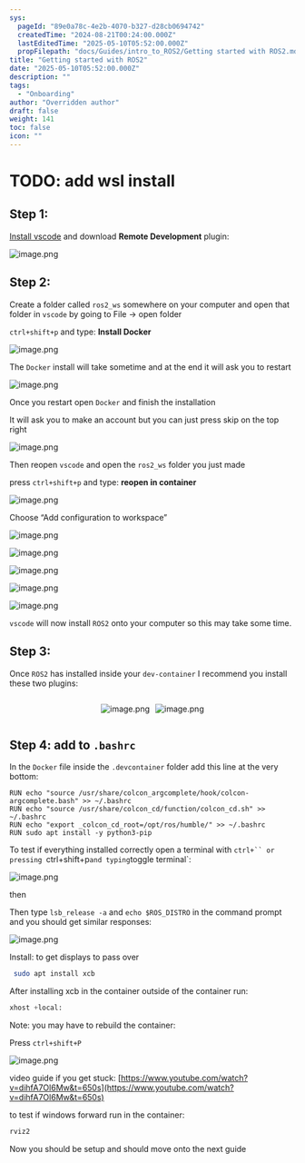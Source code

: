 ```yaml
---
sys:
  pageId: "89e0a78c-4e2b-4070-b327-d28cb0694742"
  createdTime: "2024-08-21T00:24:00.000Z"
  lastEditedTime: "2025-05-10T05:52:00.000Z"
  propFilepath: "docs/Guides/intro_to_ROS2/Getting started with ROS2.md"
title: "Getting started with ROS2"
date: "2025-05-10T05:52:00.000Z"
description: ""
tags:
  - "Onboarding"
author: "Overridden author"
draft: false
weight: 141
toc: false
icon: ""
---
```


# TODO: add wsl install

## Step 1:

[Install vscode](https://code.visualstudio.com/download) and download **Remote Development** plugin:

![image.png](https://prod-files-secure.s3.us-west-2.amazonaws.com/d518164a-d88e-44d1-a4ee-3adb3bd8bce0/efb52993-1881-4a40-b95e-6f020334f022/image.png?X-Amz-Algorithm=AWS4-HMAC-SHA256&X-Amz-Content-Sha256=UNSIGNED-PAYLOAD&X-Amz-Credential=ASIAZI2LB466SEIWSPZC%2F20250516%2Fus-west-2%2Fs3%2Faws4_request&X-Amz-Date=20250516T190131Z&X-Amz-Expires=3600&X-Amz-Security-Token=IQoJb3JpZ2luX2VjEJP%2F%2F%2F%2F%2F%2F%2F%2F%2F%2FwEaCXVzLXdlc3QtMiJIMEYCIQCBufzdmRrvv0Qr1EUJmxpgL%2F74OlOsLBCMyq5HI6UXlAIhAOuoYAE3fWoJfgOGwk1GCrnMshn3G8udXOC%2FJ5WyHEdZKv8DCEwQABoMNjM3NDIzMTgzODA1IgwtJNlIc4Rj6YbuiZ4q3AOYLK7Y0Ag5SKDonQtCMJ0dQCnmddpgC4ncOTCLRU6CbJULkguFh9XwnTF%2BRr%2Bf%2F47CUgoWZDpe8PwW9dk%2BRPP7BJQaxknGgVNgQY3ry7BFveAtebG7qHCAvD8ame5nvzH3P4fdMKvWHTi8C8EoU7Ed0DCs6sH0xfjPc0R%2FhQnt3gUcPS8SlTGxmO7QpsVK9qwHTqVZTwY1TGCsxdY8tD465v1XClL3tow89Q%2BvWjmPgVhVqS9k8rmEtmjw6DK98AL8NeXnC3ranJHL83reixTmIHJ5WDpc99M43Xnqz6OWbp1PGlqHkSxNq%2FjS3Q7seEk6cnB%2FMp2Qo9pgJfDEylfIyQ6Zk2g0l%2BOow%2BXo0Ln2HepaOBy0Pg9TBJZ2fXOKWulAiFjBBqpVDho5BZTjzlqDiqz6xN3LKucuM82q18gBdj7PmT%2BcGgRl4zqkF6ossY53KIo%2BGzf8PV0lnrfKGMmlEvEMOH%2BFJSui9PNzLVaGk0fZv75gYQbzQUJ3VivAovD4E7YsF5L99r1Dc2ADQqOBKtS9SPOV80m%2BoZqTwv3PCYl%2B5egm5xqrhPGZgjMFC%2BODWKG%2BCYa0mmnTpYXTMbcjVnxylc7Z7XI3qrnrS8om2snFxyOYmV4o7U1dFTD9j57BBjqkAfqaBp2gJqyFpaL9PKG1q03eBF%2Binj7hoaH1yy5CurudjDKftjECCTMO0jWLiLfjHPhQC5ydPbzNduFyBQ%2FfYfH7ulHo289kuWHNbgeHa2WE1odmj5eweK55YU6OdXeHmu89QBuo018buZKZ4gRRL14QFD8oDm445CiWfn4%2FJX%2FR%2BXv5c4YG7CUdzfaNR7xRX6CO3JXfPp8lz8ALGUh%2FTh6nTSjq&X-Amz-Signature=171091c0d5de98631deee28552f8873149c550508a70d4b9d8d06f430dd46e3b&X-Amz-SignedHeaders=host&x-id=GetObject)

## Step 2:

Create a folder called `ros2_ws` somewhere on your computer and open that folder in `vscode` by going to File → open folder 

`ctrl+shift+p` and type: **Install Docker**

![image.png](https://prod-files-secure.s3.us-west-2.amazonaws.com/d518164a-d88e-44d1-a4ee-3adb3bd8bce0/2269dc0e-1cd5-47ff-bceb-c04ad9b2eab0/image.png?X-Amz-Algorithm=AWS4-HMAC-SHA256&X-Amz-Content-Sha256=UNSIGNED-PAYLOAD&X-Amz-Credential=ASIAZI2LB466SEIWSPZC%2F20250516%2Fus-west-2%2Fs3%2Faws4_request&X-Amz-Date=20250516T190131Z&X-Amz-Expires=3600&X-Amz-Security-Token=IQoJb3JpZ2luX2VjEJP%2F%2F%2F%2F%2F%2F%2F%2F%2F%2FwEaCXVzLXdlc3QtMiJIMEYCIQCBufzdmRrvv0Qr1EUJmxpgL%2F74OlOsLBCMyq5HI6UXlAIhAOuoYAE3fWoJfgOGwk1GCrnMshn3G8udXOC%2FJ5WyHEdZKv8DCEwQABoMNjM3NDIzMTgzODA1IgwtJNlIc4Rj6YbuiZ4q3AOYLK7Y0Ag5SKDonQtCMJ0dQCnmddpgC4ncOTCLRU6CbJULkguFh9XwnTF%2BRr%2Bf%2F47CUgoWZDpe8PwW9dk%2BRPP7BJQaxknGgVNgQY3ry7BFveAtebG7qHCAvD8ame5nvzH3P4fdMKvWHTi8C8EoU7Ed0DCs6sH0xfjPc0R%2FhQnt3gUcPS8SlTGxmO7QpsVK9qwHTqVZTwY1TGCsxdY8tD465v1XClL3tow89Q%2BvWjmPgVhVqS9k8rmEtmjw6DK98AL8NeXnC3ranJHL83reixTmIHJ5WDpc99M43Xnqz6OWbp1PGlqHkSxNq%2FjS3Q7seEk6cnB%2FMp2Qo9pgJfDEylfIyQ6Zk2g0l%2BOow%2BXo0Ln2HepaOBy0Pg9TBJZ2fXOKWulAiFjBBqpVDho5BZTjzlqDiqz6xN3LKucuM82q18gBdj7PmT%2BcGgRl4zqkF6ossY53KIo%2BGzf8PV0lnrfKGMmlEvEMOH%2BFJSui9PNzLVaGk0fZv75gYQbzQUJ3VivAovD4E7YsF5L99r1Dc2ADQqOBKtS9SPOV80m%2BoZqTwv3PCYl%2B5egm5xqrhPGZgjMFC%2BODWKG%2BCYa0mmnTpYXTMbcjVnxylc7Z7XI3qrnrS8om2snFxyOYmV4o7U1dFTD9j57BBjqkAfqaBp2gJqyFpaL9PKG1q03eBF%2Binj7hoaH1yy5CurudjDKftjECCTMO0jWLiLfjHPhQC5ydPbzNduFyBQ%2FfYfH7ulHo289kuWHNbgeHa2WE1odmj5eweK55YU6OdXeHmu89QBuo018buZKZ4gRRL14QFD8oDm445CiWfn4%2FJX%2FR%2BXv5c4YG7CUdzfaNR7xRX6CO3JXfPp8lz8ALGUh%2FTh6nTSjq&X-Amz-Signature=8c7808002f0a376badce0ea6f14c08c2f784a4144cfcb6190cbd442ce2e23c7d&X-Amz-SignedHeaders=host&x-id=GetObject)

The `Docker` install will take sometime and at the end it will ask you to restart

![image.png](https://prod-files-secure.s3.us-west-2.amazonaws.com/d518164a-d88e-44d1-a4ee-3adb3bd8bce0/ed233f78-be33-4b1f-b89c-9c346c0e961e/image.png?X-Amz-Algorithm=AWS4-HMAC-SHA256&X-Amz-Content-Sha256=UNSIGNED-PAYLOAD&X-Amz-Credential=ASIAZI2LB466SEIWSPZC%2F20250516%2Fus-west-2%2Fs3%2Faws4_request&X-Amz-Date=20250516T190131Z&X-Amz-Expires=3600&X-Amz-Security-Token=IQoJb3JpZ2luX2VjEJP%2F%2F%2F%2F%2F%2F%2F%2F%2F%2FwEaCXVzLXdlc3QtMiJIMEYCIQCBufzdmRrvv0Qr1EUJmxpgL%2F74OlOsLBCMyq5HI6UXlAIhAOuoYAE3fWoJfgOGwk1GCrnMshn3G8udXOC%2FJ5WyHEdZKv8DCEwQABoMNjM3NDIzMTgzODA1IgwtJNlIc4Rj6YbuiZ4q3AOYLK7Y0Ag5SKDonQtCMJ0dQCnmddpgC4ncOTCLRU6CbJULkguFh9XwnTF%2BRr%2Bf%2F47CUgoWZDpe8PwW9dk%2BRPP7BJQaxknGgVNgQY3ry7BFveAtebG7qHCAvD8ame5nvzH3P4fdMKvWHTi8C8EoU7Ed0DCs6sH0xfjPc0R%2FhQnt3gUcPS8SlTGxmO7QpsVK9qwHTqVZTwY1TGCsxdY8tD465v1XClL3tow89Q%2BvWjmPgVhVqS9k8rmEtmjw6DK98AL8NeXnC3ranJHL83reixTmIHJ5WDpc99M43Xnqz6OWbp1PGlqHkSxNq%2FjS3Q7seEk6cnB%2FMp2Qo9pgJfDEylfIyQ6Zk2g0l%2BOow%2BXo0Ln2HepaOBy0Pg9TBJZ2fXOKWulAiFjBBqpVDho5BZTjzlqDiqz6xN3LKucuM82q18gBdj7PmT%2BcGgRl4zqkF6ossY53KIo%2BGzf8PV0lnrfKGMmlEvEMOH%2BFJSui9PNzLVaGk0fZv75gYQbzQUJ3VivAovD4E7YsF5L99r1Dc2ADQqOBKtS9SPOV80m%2BoZqTwv3PCYl%2B5egm5xqrhPGZgjMFC%2BODWKG%2BCYa0mmnTpYXTMbcjVnxylc7Z7XI3qrnrS8om2snFxyOYmV4o7U1dFTD9j57BBjqkAfqaBp2gJqyFpaL9PKG1q03eBF%2Binj7hoaH1yy5CurudjDKftjECCTMO0jWLiLfjHPhQC5ydPbzNduFyBQ%2FfYfH7ulHo289kuWHNbgeHa2WE1odmj5eweK55YU6OdXeHmu89QBuo018buZKZ4gRRL14QFD8oDm445CiWfn4%2FJX%2FR%2BXv5c4YG7CUdzfaNR7xRX6CO3JXfPp8lz8ALGUh%2FTh6nTSjq&X-Amz-Signature=0da6457882965fc632ae1efe931d2fe351147cf0a3eed505aacc40d514c365a5&X-Amz-SignedHeaders=host&x-id=GetObject)

Once you restart open `Docker` and finish the installation

It will ask you to make an account but you can just press skip on the top right

![image.png](https://prod-files-secure.s3.us-west-2.amazonaws.com/d518164a-d88e-44d1-a4ee-3adb3bd8bce0/21010ad9-1659-4fd9-9f59-9932a09b2a3d/image.png?X-Amz-Algorithm=AWS4-HMAC-SHA256&X-Amz-Content-Sha256=UNSIGNED-PAYLOAD&X-Amz-Credential=ASIAZI2LB466SEIWSPZC%2F20250516%2Fus-west-2%2Fs3%2Faws4_request&X-Amz-Date=20250516T190131Z&X-Amz-Expires=3600&X-Amz-Security-Token=IQoJb3JpZ2luX2VjEJP%2F%2F%2F%2F%2F%2F%2F%2F%2F%2FwEaCXVzLXdlc3QtMiJIMEYCIQCBufzdmRrvv0Qr1EUJmxpgL%2F74OlOsLBCMyq5HI6UXlAIhAOuoYAE3fWoJfgOGwk1GCrnMshn3G8udXOC%2FJ5WyHEdZKv8DCEwQABoMNjM3NDIzMTgzODA1IgwtJNlIc4Rj6YbuiZ4q3AOYLK7Y0Ag5SKDonQtCMJ0dQCnmddpgC4ncOTCLRU6CbJULkguFh9XwnTF%2BRr%2Bf%2F47CUgoWZDpe8PwW9dk%2BRPP7BJQaxknGgVNgQY3ry7BFveAtebG7qHCAvD8ame5nvzH3P4fdMKvWHTi8C8EoU7Ed0DCs6sH0xfjPc0R%2FhQnt3gUcPS8SlTGxmO7QpsVK9qwHTqVZTwY1TGCsxdY8tD465v1XClL3tow89Q%2BvWjmPgVhVqS9k8rmEtmjw6DK98AL8NeXnC3ranJHL83reixTmIHJ5WDpc99M43Xnqz6OWbp1PGlqHkSxNq%2FjS3Q7seEk6cnB%2FMp2Qo9pgJfDEylfIyQ6Zk2g0l%2BOow%2BXo0Ln2HepaOBy0Pg9TBJZ2fXOKWulAiFjBBqpVDho5BZTjzlqDiqz6xN3LKucuM82q18gBdj7PmT%2BcGgRl4zqkF6ossY53KIo%2BGzf8PV0lnrfKGMmlEvEMOH%2BFJSui9PNzLVaGk0fZv75gYQbzQUJ3VivAovD4E7YsF5L99r1Dc2ADQqOBKtS9SPOV80m%2BoZqTwv3PCYl%2B5egm5xqrhPGZgjMFC%2BODWKG%2BCYa0mmnTpYXTMbcjVnxylc7Z7XI3qrnrS8om2snFxyOYmV4o7U1dFTD9j57BBjqkAfqaBp2gJqyFpaL9PKG1q03eBF%2Binj7hoaH1yy5CurudjDKftjECCTMO0jWLiLfjHPhQC5ydPbzNduFyBQ%2FfYfH7ulHo289kuWHNbgeHa2WE1odmj5eweK55YU6OdXeHmu89QBuo018buZKZ4gRRL14QFD8oDm445CiWfn4%2FJX%2FR%2BXv5c4YG7CUdzfaNR7xRX6CO3JXfPp8lz8ALGUh%2FTh6nTSjq&X-Amz-Signature=e53bea00c0bc6ceecdde090537cc24325267a39bdde23255aca43d8b20ae33db&X-Amz-SignedHeaders=host&x-id=GetObject)

Then reopen `vscode` and open the `ros2_ws` folder you just made

press `ctrl+shift+p` and type: **reopen in container**

![image.png](https://prod-files-secure.s3.us-west-2.amazonaws.com/d518164a-d88e-44d1-a4ee-3adb3bd8bce0/4e93b8c2-41ad-488c-8095-c74205196118/image.png?X-Amz-Algorithm=AWS4-HMAC-SHA256&X-Amz-Content-Sha256=UNSIGNED-PAYLOAD&X-Amz-Credential=ASIAZI2LB466SEIWSPZC%2F20250516%2Fus-west-2%2Fs3%2Faws4_request&X-Amz-Date=20250516T190131Z&X-Amz-Expires=3600&X-Amz-Security-Token=IQoJb3JpZ2luX2VjEJP%2F%2F%2F%2F%2F%2F%2F%2F%2F%2FwEaCXVzLXdlc3QtMiJIMEYCIQCBufzdmRrvv0Qr1EUJmxpgL%2F74OlOsLBCMyq5HI6UXlAIhAOuoYAE3fWoJfgOGwk1GCrnMshn3G8udXOC%2FJ5WyHEdZKv8DCEwQABoMNjM3NDIzMTgzODA1IgwtJNlIc4Rj6YbuiZ4q3AOYLK7Y0Ag5SKDonQtCMJ0dQCnmddpgC4ncOTCLRU6CbJULkguFh9XwnTF%2BRr%2Bf%2F47CUgoWZDpe8PwW9dk%2BRPP7BJQaxknGgVNgQY3ry7BFveAtebG7qHCAvD8ame5nvzH3P4fdMKvWHTi8C8EoU7Ed0DCs6sH0xfjPc0R%2FhQnt3gUcPS8SlTGxmO7QpsVK9qwHTqVZTwY1TGCsxdY8tD465v1XClL3tow89Q%2BvWjmPgVhVqS9k8rmEtmjw6DK98AL8NeXnC3ranJHL83reixTmIHJ5WDpc99M43Xnqz6OWbp1PGlqHkSxNq%2FjS3Q7seEk6cnB%2FMp2Qo9pgJfDEylfIyQ6Zk2g0l%2BOow%2BXo0Ln2HepaOBy0Pg9TBJZ2fXOKWulAiFjBBqpVDho5BZTjzlqDiqz6xN3LKucuM82q18gBdj7PmT%2BcGgRl4zqkF6ossY53KIo%2BGzf8PV0lnrfKGMmlEvEMOH%2BFJSui9PNzLVaGk0fZv75gYQbzQUJ3VivAovD4E7YsF5L99r1Dc2ADQqOBKtS9SPOV80m%2BoZqTwv3PCYl%2B5egm5xqrhPGZgjMFC%2BODWKG%2BCYa0mmnTpYXTMbcjVnxylc7Z7XI3qrnrS8om2snFxyOYmV4o7U1dFTD9j57BBjqkAfqaBp2gJqyFpaL9PKG1q03eBF%2Binj7hoaH1yy5CurudjDKftjECCTMO0jWLiLfjHPhQC5ydPbzNduFyBQ%2FfYfH7ulHo289kuWHNbgeHa2WE1odmj5eweK55YU6OdXeHmu89QBuo018buZKZ4gRRL14QFD8oDm445CiWfn4%2FJX%2FR%2BXv5c4YG7CUdzfaNR7xRX6CO3JXfPp8lz8ALGUh%2FTh6nTSjq&X-Amz-Signature=482b3a6b520a96f8d3f37fbaea56af7ed81adcb8098543478182266474acbfd9&X-Amz-SignedHeaders=host&x-id=GetObject)

Choose “Add configuration to workspace”

![image.png](https://prod-files-secure.s3.us-west-2.amazonaws.com/d518164a-d88e-44d1-a4ee-3adb3bd8bce0/9560b282-5060-4989-ba37-97e7b2c22476/image.png?X-Amz-Algorithm=AWS4-HMAC-SHA256&X-Amz-Content-Sha256=UNSIGNED-PAYLOAD&X-Amz-Credential=ASIAZI2LB466SEIWSPZC%2F20250516%2Fus-west-2%2Fs3%2Faws4_request&X-Amz-Date=20250516T190131Z&X-Amz-Expires=3600&X-Amz-Security-Token=IQoJb3JpZ2luX2VjEJP%2F%2F%2F%2F%2F%2F%2F%2F%2F%2FwEaCXVzLXdlc3QtMiJIMEYCIQCBufzdmRrvv0Qr1EUJmxpgL%2F74OlOsLBCMyq5HI6UXlAIhAOuoYAE3fWoJfgOGwk1GCrnMshn3G8udXOC%2FJ5WyHEdZKv8DCEwQABoMNjM3NDIzMTgzODA1IgwtJNlIc4Rj6YbuiZ4q3AOYLK7Y0Ag5SKDonQtCMJ0dQCnmddpgC4ncOTCLRU6CbJULkguFh9XwnTF%2BRr%2Bf%2F47CUgoWZDpe8PwW9dk%2BRPP7BJQaxknGgVNgQY3ry7BFveAtebG7qHCAvD8ame5nvzH3P4fdMKvWHTi8C8EoU7Ed0DCs6sH0xfjPc0R%2FhQnt3gUcPS8SlTGxmO7QpsVK9qwHTqVZTwY1TGCsxdY8tD465v1XClL3tow89Q%2BvWjmPgVhVqS9k8rmEtmjw6DK98AL8NeXnC3ranJHL83reixTmIHJ5WDpc99M43Xnqz6OWbp1PGlqHkSxNq%2FjS3Q7seEk6cnB%2FMp2Qo9pgJfDEylfIyQ6Zk2g0l%2BOow%2BXo0Ln2HepaOBy0Pg9TBJZ2fXOKWulAiFjBBqpVDho5BZTjzlqDiqz6xN3LKucuM82q18gBdj7PmT%2BcGgRl4zqkF6ossY53KIo%2BGzf8PV0lnrfKGMmlEvEMOH%2BFJSui9PNzLVaGk0fZv75gYQbzQUJ3VivAovD4E7YsF5L99r1Dc2ADQqOBKtS9SPOV80m%2BoZqTwv3PCYl%2B5egm5xqrhPGZgjMFC%2BODWKG%2BCYa0mmnTpYXTMbcjVnxylc7Z7XI3qrnrS8om2snFxyOYmV4o7U1dFTD9j57BBjqkAfqaBp2gJqyFpaL9PKG1q03eBF%2Binj7hoaH1yy5CurudjDKftjECCTMO0jWLiLfjHPhQC5ydPbzNduFyBQ%2FfYfH7ulHo289kuWHNbgeHa2WE1odmj5eweK55YU6OdXeHmu89QBuo018buZKZ4gRRL14QFD8oDm445CiWfn4%2FJX%2FR%2BXv5c4YG7CUdzfaNR7xRX6CO3JXfPp8lz8ALGUh%2FTh6nTSjq&X-Amz-Signature=81e4e1fc4b3718a0885e7d0eea4cab2f3c5adf07b5ed407ad1dce68d9921098e&X-Amz-SignedHeaders=host&x-id=GetObject)

![image.png](https://prod-files-secure.s3.us-west-2.amazonaws.com/d518164a-d88e-44d1-a4ee-3adb3bd8bce0/2ee63f81-886b-48e8-a553-dc6e5eac99e4/image.png?X-Amz-Algorithm=AWS4-HMAC-SHA256&X-Amz-Content-Sha256=UNSIGNED-PAYLOAD&X-Amz-Credential=ASIAZI2LB466SEIWSPZC%2F20250516%2Fus-west-2%2Fs3%2Faws4_request&X-Amz-Date=20250516T190131Z&X-Amz-Expires=3600&X-Amz-Security-Token=IQoJb3JpZ2luX2VjEJP%2F%2F%2F%2F%2F%2F%2F%2F%2F%2FwEaCXVzLXdlc3QtMiJIMEYCIQCBufzdmRrvv0Qr1EUJmxpgL%2F74OlOsLBCMyq5HI6UXlAIhAOuoYAE3fWoJfgOGwk1GCrnMshn3G8udXOC%2FJ5WyHEdZKv8DCEwQABoMNjM3NDIzMTgzODA1IgwtJNlIc4Rj6YbuiZ4q3AOYLK7Y0Ag5SKDonQtCMJ0dQCnmddpgC4ncOTCLRU6CbJULkguFh9XwnTF%2BRr%2Bf%2F47CUgoWZDpe8PwW9dk%2BRPP7BJQaxknGgVNgQY3ry7BFveAtebG7qHCAvD8ame5nvzH3P4fdMKvWHTi8C8EoU7Ed0DCs6sH0xfjPc0R%2FhQnt3gUcPS8SlTGxmO7QpsVK9qwHTqVZTwY1TGCsxdY8tD465v1XClL3tow89Q%2BvWjmPgVhVqS9k8rmEtmjw6DK98AL8NeXnC3ranJHL83reixTmIHJ5WDpc99M43Xnqz6OWbp1PGlqHkSxNq%2FjS3Q7seEk6cnB%2FMp2Qo9pgJfDEylfIyQ6Zk2g0l%2BOow%2BXo0Ln2HepaOBy0Pg9TBJZ2fXOKWulAiFjBBqpVDho5BZTjzlqDiqz6xN3LKucuM82q18gBdj7PmT%2BcGgRl4zqkF6ossY53KIo%2BGzf8PV0lnrfKGMmlEvEMOH%2BFJSui9PNzLVaGk0fZv75gYQbzQUJ3VivAovD4E7YsF5L99r1Dc2ADQqOBKtS9SPOV80m%2BoZqTwv3PCYl%2B5egm5xqrhPGZgjMFC%2BODWKG%2BCYa0mmnTpYXTMbcjVnxylc7Z7XI3qrnrS8om2snFxyOYmV4o7U1dFTD9j57BBjqkAfqaBp2gJqyFpaL9PKG1q03eBF%2Binj7hoaH1yy5CurudjDKftjECCTMO0jWLiLfjHPhQC5ydPbzNduFyBQ%2FfYfH7ulHo289kuWHNbgeHa2WE1odmj5eweK55YU6OdXeHmu89QBuo018buZKZ4gRRL14QFD8oDm445CiWfn4%2FJX%2FR%2BXv5c4YG7CUdzfaNR7xRX6CO3JXfPp8lz8ALGUh%2FTh6nTSjq&X-Amz-Signature=47a0b0411691d3d5daa641a84e2900fc85d732a06d4babc7e82491e7bff2c7ac&X-Amz-SignedHeaders=host&x-id=GetObject)

![image.png](https://prod-files-secure.s3.us-west-2.amazonaws.com/d518164a-d88e-44d1-a4ee-3adb3bd8bce0/ae1580b2-b048-407e-aed9-b584224a7a04/image.png?X-Amz-Algorithm=AWS4-HMAC-SHA256&X-Amz-Content-Sha256=UNSIGNED-PAYLOAD&X-Amz-Credential=ASIAZI2LB466SEIWSPZC%2F20250516%2Fus-west-2%2Fs3%2Faws4_request&X-Amz-Date=20250516T190131Z&X-Amz-Expires=3600&X-Amz-Security-Token=IQoJb3JpZ2luX2VjEJP%2F%2F%2F%2F%2F%2F%2F%2F%2F%2FwEaCXVzLXdlc3QtMiJIMEYCIQCBufzdmRrvv0Qr1EUJmxpgL%2F74OlOsLBCMyq5HI6UXlAIhAOuoYAE3fWoJfgOGwk1GCrnMshn3G8udXOC%2FJ5WyHEdZKv8DCEwQABoMNjM3NDIzMTgzODA1IgwtJNlIc4Rj6YbuiZ4q3AOYLK7Y0Ag5SKDonQtCMJ0dQCnmddpgC4ncOTCLRU6CbJULkguFh9XwnTF%2BRr%2Bf%2F47CUgoWZDpe8PwW9dk%2BRPP7BJQaxknGgVNgQY3ry7BFveAtebG7qHCAvD8ame5nvzH3P4fdMKvWHTi8C8EoU7Ed0DCs6sH0xfjPc0R%2FhQnt3gUcPS8SlTGxmO7QpsVK9qwHTqVZTwY1TGCsxdY8tD465v1XClL3tow89Q%2BvWjmPgVhVqS9k8rmEtmjw6DK98AL8NeXnC3ranJHL83reixTmIHJ5WDpc99M43Xnqz6OWbp1PGlqHkSxNq%2FjS3Q7seEk6cnB%2FMp2Qo9pgJfDEylfIyQ6Zk2g0l%2BOow%2BXo0Ln2HepaOBy0Pg9TBJZ2fXOKWulAiFjBBqpVDho5BZTjzlqDiqz6xN3LKucuM82q18gBdj7PmT%2BcGgRl4zqkF6ossY53KIo%2BGzf8PV0lnrfKGMmlEvEMOH%2BFJSui9PNzLVaGk0fZv75gYQbzQUJ3VivAovD4E7YsF5L99r1Dc2ADQqOBKtS9SPOV80m%2BoZqTwv3PCYl%2B5egm5xqrhPGZgjMFC%2BODWKG%2BCYa0mmnTpYXTMbcjVnxylc7Z7XI3qrnrS8om2snFxyOYmV4o7U1dFTD9j57BBjqkAfqaBp2gJqyFpaL9PKG1q03eBF%2Binj7hoaH1yy5CurudjDKftjECCTMO0jWLiLfjHPhQC5ydPbzNduFyBQ%2FfYfH7ulHo289kuWHNbgeHa2WE1odmj5eweK55YU6OdXeHmu89QBuo018buZKZ4gRRL14QFD8oDm445CiWfn4%2FJX%2FR%2BXv5c4YG7CUdzfaNR7xRX6CO3JXfPp8lz8ALGUh%2FTh6nTSjq&X-Amz-Signature=dc64239dc2a29d3cbdf8105bf72dc58715091e5c04da5028c0966afec596d9cb&X-Amz-SignedHeaders=host&x-id=GetObject)

![image.png](https://prod-files-secure.s3.us-west-2.amazonaws.com/d518164a-d88e-44d1-a4ee-3adb3bd8bce0/53255b28-f75e-430f-b9e3-c0ac8577e42b/image.png?X-Amz-Algorithm=AWS4-HMAC-SHA256&X-Amz-Content-Sha256=UNSIGNED-PAYLOAD&X-Amz-Credential=ASIAZI2LB466SEIWSPZC%2F20250516%2Fus-west-2%2Fs3%2Faws4_request&X-Amz-Date=20250516T190131Z&X-Amz-Expires=3600&X-Amz-Security-Token=IQoJb3JpZ2luX2VjEJP%2F%2F%2F%2F%2F%2F%2F%2F%2F%2FwEaCXVzLXdlc3QtMiJIMEYCIQCBufzdmRrvv0Qr1EUJmxpgL%2F74OlOsLBCMyq5HI6UXlAIhAOuoYAE3fWoJfgOGwk1GCrnMshn3G8udXOC%2FJ5WyHEdZKv8DCEwQABoMNjM3NDIzMTgzODA1IgwtJNlIc4Rj6YbuiZ4q3AOYLK7Y0Ag5SKDonQtCMJ0dQCnmddpgC4ncOTCLRU6CbJULkguFh9XwnTF%2BRr%2Bf%2F47CUgoWZDpe8PwW9dk%2BRPP7BJQaxknGgVNgQY3ry7BFveAtebG7qHCAvD8ame5nvzH3P4fdMKvWHTi8C8EoU7Ed0DCs6sH0xfjPc0R%2FhQnt3gUcPS8SlTGxmO7QpsVK9qwHTqVZTwY1TGCsxdY8tD465v1XClL3tow89Q%2BvWjmPgVhVqS9k8rmEtmjw6DK98AL8NeXnC3ranJHL83reixTmIHJ5WDpc99M43Xnqz6OWbp1PGlqHkSxNq%2FjS3Q7seEk6cnB%2FMp2Qo9pgJfDEylfIyQ6Zk2g0l%2BOow%2BXo0Ln2HepaOBy0Pg9TBJZ2fXOKWulAiFjBBqpVDho5BZTjzlqDiqz6xN3LKucuM82q18gBdj7PmT%2BcGgRl4zqkF6ossY53KIo%2BGzf8PV0lnrfKGMmlEvEMOH%2BFJSui9PNzLVaGk0fZv75gYQbzQUJ3VivAovD4E7YsF5L99r1Dc2ADQqOBKtS9SPOV80m%2BoZqTwv3PCYl%2B5egm5xqrhPGZgjMFC%2BODWKG%2BCYa0mmnTpYXTMbcjVnxylc7Z7XI3qrnrS8om2snFxyOYmV4o7U1dFTD9j57BBjqkAfqaBp2gJqyFpaL9PKG1q03eBF%2Binj7hoaH1yy5CurudjDKftjECCTMO0jWLiLfjHPhQC5ydPbzNduFyBQ%2FfYfH7ulHo289kuWHNbgeHa2WE1odmj5eweK55YU6OdXeHmu89QBuo018buZKZ4gRRL14QFD8oDm445CiWfn4%2FJX%2FR%2BXv5c4YG7CUdzfaNR7xRX6CO3JXfPp8lz8ALGUh%2FTh6nTSjq&X-Amz-Signature=84c834e319b7b72cd1f4e0de6179ea7b8bcc8e1db0d172d4d0f25bd8e2cee23f&X-Amz-SignedHeaders=host&x-id=GetObject)

![image.png](https://prod-files-secure.s3.us-west-2.amazonaws.com/d518164a-d88e-44d1-a4ee-3adb3bd8bce0/7c562767-5af9-4ffb-97d1-327bcdf4ee00/image.png?X-Amz-Algorithm=AWS4-HMAC-SHA256&X-Amz-Content-Sha256=UNSIGNED-PAYLOAD&X-Amz-Credential=ASIAZI2LB466SEIWSPZC%2F20250516%2Fus-west-2%2Fs3%2Faws4_request&X-Amz-Date=20250516T190131Z&X-Amz-Expires=3600&X-Amz-Security-Token=IQoJb3JpZ2luX2VjEJP%2F%2F%2F%2F%2F%2F%2F%2F%2F%2FwEaCXVzLXdlc3QtMiJIMEYCIQCBufzdmRrvv0Qr1EUJmxpgL%2F74OlOsLBCMyq5HI6UXlAIhAOuoYAE3fWoJfgOGwk1GCrnMshn3G8udXOC%2FJ5WyHEdZKv8DCEwQABoMNjM3NDIzMTgzODA1IgwtJNlIc4Rj6YbuiZ4q3AOYLK7Y0Ag5SKDonQtCMJ0dQCnmddpgC4ncOTCLRU6CbJULkguFh9XwnTF%2BRr%2Bf%2F47CUgoWZDpe8PwW9dk%2BRPP7BJQaxknGgVNgQY3ry7BFveAtebG7qHCAvD8ame5nvzH3P4fdMKvWHTi8C8EoU7Ed0DCs6sH0xfjPc0R%2FhQnt3gUcPS8SlTGxmO7QpsVK9qwHTqVZTwY1TGCsxdY8tD465v1XClL3tow89Q%2BvWjmPgVhVqS9k8rmEtmjw6DK98AL8NeXnC3ranJHL83reixTmIHJ5WDpc99M43Xnqz6OWbp1PGlqHkSxNq%2FjS3Q7seEk6cnB%2FMp2Qo9pgJfDEylfIyQ6Zk2g0l%2BOow%2BXo0Ln2HepaOBy0Pg9TBJZ2fXOKWulAiFjBBqpVDho5BZTjzlqDiqz6xN3LKucuM82q18gBdj7PmT%2BcGgRl4zqkF6ossY53KIo%2BGzf8PV0lnrfKGMmlEvEMOH%2BFJSui9PNzLVaGk0fZv75gYQbzQUJ3VivAovD4E7YsF5L99r1Dc2ADQqOBKtS9SPOV80m%2BoZqTwv3PCYl%2B5egm5xqrhPGZgjMFC%2BODWKG%2BCYa0mmnTpYXTMbcjVnxylc7Z7XI3qrnrS8om2snFxyOYmV4o7U1dFTD9j57BBjqkAfqaBp2gJqyFpaL9PKG1q03eBF%2Binj7hoaH1yy5CurudjDKftjECCTMO0jWLiLfjHPhQC5ydPbzNduFyBQ%2FfYfH7ulHo289kuWHNbgeHa2WE1odmj5eweK55YU6OdXeHmu89QBuo018buZKZ4gRRL14QFD8oDm445CiWfn4%2FJX%2FR%2BXv5c4YG7CUdzfaNR7xRX6CO3JXfPp8lz8ALGUh%2FTh6nTSjq&X-Amz-Signature=7b339403e9659f93c44fdaa5ebb9f76bc280c4accdc260d48453fdf8c5952cb0&X-Amz-SignedHeaders=host&x-id=GetObject)

`vscode` will now install `ROS2` onto your computer so this may take some time.

## Step 3:

Once `ROS2` has installed inside your `dev-container` I recommend you install these two plugins:

<div style="display: flex;flex-direction: row; column-gap:10px; max-width: 630px;justify-content: center;">
<div>

![image.png](https://prod-files-secure.s3.us-west-2.amazonaws.com/d518164a-d88e-44d1-a4ee-3adb3bd8bce0/3fc3d550-5a54-4ba1-ba6b-faa01cdb7369/image.png?X-Amz-Algorithm=AWS4-HMAC-SHA256&X-Amz-Content-Sha256=UNSIGNED-PAYLOAD&X-Amz-Credential=ASIAZI2LB466T6XW7WFA%2F20250516%2Fus-west-2%2Fs3%2Faws4_request&X-Amz-Date=20250516T190135Z&X-Amz-Expires=3600&X-Amz-Security-Token=IQoJb3JpZ2luX2VjEJP%2F%2F%2F%2F%2F%2F%2F%2F%2F%2FwEaCXVzLXdlc3QtMiJIMEYCIQCPZ2PCpqyNLzHlDDZIu3qEWEO82kgMEMI%2F4Y47ZTLOAQIhALTcvFLd4oDAXRpz7i7kWQRcYTnbEZqj8XdMye7QGlIiKv8DCEwQABoMNjM3NDIzMTgzODA1IgwBTQ6EuqTEeo8mHPQq3APy0M4u%2BAogunY1Z76f1IrWwRRXLrCBVVmpXoa3fU5PWXmvEcDLJXNPRH2aL%2F8n9LBp6j9V2jNjp4xDEwRasvSiNHHOy%2BDPRqntKSOvycBdUZbY9ghXn%2BzDIJi1KoCthAl%2BqwBBfp1jIjzggy5%2FQPhXtvJEhbcCFDxMZXPaGzksnN3aVic8J7YmAdUXODp9NoD7cumDw3EU5Leof1dagVuDhSUjuTbLGNQ7CU9EFkYOHnt3RYDucZcguid%2FlbtYuYoTyqWLY0M2qxir%2FZffGrZpwIyXPdZ9u%2BEAuPs7jhih%2FUc1%2Fil%2BblkCxEroOdgl6Ioo%2B8uymipd3hYhB7hMLvVCSZOMTO3K9f5Qh7AZzRlmAWwvnfHn6LRp0cC43X8GUd6uh%2FCPxe2sNGLip%2BLCyI0oZmv5zpdoViCwrQnaU5EYqfECu2XB21QP8DGlICzt7Kv2kjJEc1qB10FvUZG8WNexRT9pPxVgY1thEdghdeXmk3zWq3kGdcuMHiNy9AL6GjTKXwBJrTLUkDNiOuiEmfwHDpGUkGEaV%2Bw1nSHUt042gvvx1vPPelY4IfNM5ihWY8BI%2BqhfMJQqn3TFJYhTLGe8fgW3ipkGQuAE5Bz0oyJj4VOeZxXo6X5EpWimQzDTkJ7BBjqkAZzGNPANVKVyUmKXjpAk4eW%2FJvAqAE8C41arsLAT8AcZvOv7TJbU%2BhO6JJNlfRysOO64gfUx5UTLhnbAJcgVI0ijLWDFm3g9xg0eU8uECioKguZ%2FAlHSKFHMT%2Fikrr8bmFYvOQgT8%2F5sSYFybNKhYBp5xtVJfUAnATqToFTveubQE1JyLe%2FL%2FGwO8P6Uz3cAUmfff7lA6O98GWS%2Fs2RIRLp8kpqs&X-Amz-Signature=a5de0b70226e31bc5a988e8a4f6b32f4182695d173267b3952275ee1de0f55aa&X-Amz-SignedHeaders=host&x-id=GetObject)

</div>
<div>

![image.png](https://prod-files-secure.s3.us-west-2.amazonaws.com/d518164a-d88e-44d1-a4ee-3adb3bd8bce0/d994cc66-13c2-4093-a5a3-f84cf4601a82/image.png?X-Amz-Algorithm=AWS4-HMAC-SHA256&X-Amz-Content-Sha256=UNSIGNED-PAYLOAD&X-Amz-Credential=ASIAZI2LB466X7RXPQCR%2F20250516%2Fus-west-2%2Fs3%2Faws4_request&X-Amz-Date=20250516T190135Z&X-Amz-Expires=3600&X-Amz-Security-Token=IQoJb3JpZ2luX2VjEJP%2F%2F%2F%2F%2F%2F%2F%2F%2F%2FwEaCXVzLXdlc3QtMiJIMEYCIQCC0BnBVkerYSC1N2ySusfUonD4eNdTN4bF2nDizk6HWQIhAMlvGBpT5o9gDipbYMpz4429JQvRNJMcQbQ4BCY9WzkEKv8DCEwQABoMNjM3NDIzMTgzODA1IgySwv4tJHnZTDKsfmUq3AP%2FbHzkGyV5HDWAR8D7xR%2FeajEwVqGys64KmRQBsd9ICiRdLItCgYk1hSYbaQADfyK%2FQRbhcCT1xrIVHLJyVcn6rEVfSCprY2c14D0oAQTXveuyI764vLqYcq45dprDLnWrTNM44zL2cXIOSrKo%2BQ%2Fm4Ni5dQkULStFxyebmazs22eFBhWbLXRe%2FR%2BaWukDYf4Y9p5HPVxhck5aCBTFz%2FKAMOgQs33nkKTx1R99JMDrzUjWj4lPfmzWoA2cC6Q7wH7Ie16X%2BC4BTxAsH4qHLfUm17TReuIRwkaGhhuh42xnW2UQS3%2FKxeoYgI2uqOT5VK2RBzCgLagQQiJsehWCAqTcvQ3eJ8MsDvuff3%2BnX8UlYKaPhFhZ5gHe0o7oQ1cDP8OX2uDeWWgzJs%2F84OGWIyZ72GmP8GL8LmK2z0LHnO94NvFRC5iQNsX3xdWQFep3Iz%2FxU27Jh8%2Bo7kzVx8pICCeiAnwljP2Rcp1ZqZFHnRkwR4jlYMgm1OWqA6BALUKOS847CeMaoFZSse%2B5MZjrCxd19PjImO%2FHWw2B3Ax2bj5LIzo2tTUqPjk9SkfkpChdaCG3a1ZA7Fr3h3vu3sqP4pmmL7cKY0bzbqS8dES7lvfZYT7c0vaeuQy0EBaS8jCBkJ7BBjqkARgebLCOnCo%2BAUmDcJH2GFfAbgKtvNUwFQD%2FES3kAHMFpJBqADqKteZwYFWWzeR2hs2MP2PS9UxIuFBDK12uVuW%2FbTh8vk7cIuO3UKjUchZtUH93niaDXr4FY7MAGw3H4SXrCiXT4QY0lv5tAZl638rNyCuXJB69iVgOW749zQ07fmxwBssRQHnpVKCyXtMypZanTn3KepJXa30PYBZTAOrCTW52&X-Amz-Signature=1c6e059ad114617c228da2e551946d910293c4c748167c584d785b9fc5a34fc4&X-Amz-SignedHeaders=host&x-id=GetObject)

</div>
</div>

## Step 4: add to `.bashrc`

In the `Docker` file inside the `.devcontainer` folder add this line at the very bottom: 

```docker
RUN echo "source /usr/share/colcon_argcomplete/hook/colcon-argcomplete.bash" >> ~/.bashrc
RUN echo "source /usr/share/colcon_cd/function/colcon_cd.sh" >> ~/.bashrc
RUN echo "export _colcon_cd_root=/opt/ros/humble/" >> ~/.bashrc
RUN sudo apt install -y python3-pip 
```

To test if everything installed correctly open a terminal with `ctrl+`` or pressing `ctrl+shift+p` and typing `toggle terminal`:

![image.png](https://prod-files-secure.s3.us-west-2.amazonaws.com/d518164a-d88e-44d1-a4ee-3adb3bd8bce0/6a4943d8-b04e-4c02-9a58-775f3384d1a5/image.png?X-Amz-Algorithm=AWS4-HMAC-SHA256&X-Amz-Content-Sha256=UNSIGNED-PAYLOAD&X-Amz-Credential=ASIAZI2LB466SEIWSPZC%2F20250516%2Fus-west-2%2Fs3%2Faws4_request&X-Amz-Date=20250516T190131Z&X-Amz-Expires=3600&X-Amz-Security-Token=IQoJb3JpZ2luX2VjEJP%2F%2F%2F%2F%2F%2F%2F%2F%2F%2FwEaCXVzLXdlc3QtMiJIMEYCIQCBufzdmRrvv0Qr1EUJmxpgL%2F74OlOsLBCMyq5HI6UXlAIhAOuoYAE3fWoJfgOGwk1GCrnMshn3G8udXOC%2FJ5WyHEdZKv8DCEwQABoMNjM3NDIzMTgzODA1IgwtJNlIc4Rj6YbuiZ4q3AOYLK7Y0Ag5SKDonQtCMJ0dQCnmddpgC4ncOTCLRU6CbJULkguFh9XwnTF%2BRr%2Bf%2F47CUgoWZDpe8PwW9dk%2BRPP7BJQaxknGgVNgQY3ry7BFveAtebG7qHCAvD8ame5nvzH3P4fdMKvWHTi8C8EoU7Ed0DCs6sH0xfjPc0R%2FhQnt3gUcPS8SlTGxmO7QpsVK9qwHTqVZTwY1TGCsxdY8tD465v1XClL3tow89Q%2BvWjmPgVhVqS9k8rmEtmjw6DK98AL8NeXnC3ranJHL83reixTmIHJ5WDpc99M43Xnqz6OWbp1PGlqHkSxNq%2FjS3Q7seEk6cnB%2FMp2Qo9pgJfDEylfIyQ6Zk2g0l%2BOow%2BXo0Ln2HepaOBy0Pg9TBJZ2fXOKWulAiFjBBqpVDho5BZTjzlqDiqz6xN3LKucuM82q18gBdj7PmT%2BcGgRl4zqkF6ossY53KIo%2BGzf8PV0lnrfKGMmlEvEMOH%2BFJSui9PNzLVaGk0fZv75gYQbzQUJ3VivAovD4E7YsF5L99r1Dc2ADQqOBKtS9SPOV80m%2BoZqTwv3PCYl%2B5egm5xqrhPGZgjMFC%2BODWKG%2BCYa0mmnTpYXTMbcjVnxylc7Z7XI3qrnrS8om2snFxyOYmV4o7U1dFTD9j57BBjqkAfqaBp2gJqyFpaL9PKG1q03eBF%2Binj7hoaH1yy5CurudjDKftjECCTMO0jWLiLfjHPhQC5ydPbzNduFyBQ%2FfYfH7ulHo289kuWHNbgeHa2WE1odmj5eweK55YU6OdXeHmu89QBuo018buZKZ4gRRL14QFD8oDm445CiWfn4%2FJX%2FR%2BXv5c4YG7CUdzfaNR7xRX6CO3JXfPp8lz8ALGUh%2FTh6nTSjq&X-Amz-Signature=e3f869e2ce8ced4fcdbeea014a43153c09ffdee9c1ceb39d32c827d8bbe35332&X-Amz-SignedHeaders=host&x-id=GetObject)

then 

Then type `lsb_release -a` and `echo $ROS_DISTRO` in the command prompt and you should get similar responses:

![image.png](https://prod-files-secure.s3.us-west-2.amazonaws.com/d518164a-d88e-44d1-a4ee-3adb3bd8bce0/3e635dec-a805-4e85-8b9e-d000e5b71a4e/image.png?X-Amz-Algorithm=AWS4-HMAC-SHA256&X-Amz-Content-Sha256=UNSIGNED-PAYLOAD&X-Amz-Credential=ASIAZI2LB466SEIWSPZC%2F20250516%2Fus-west-2%2Fs3%2Faws4_request&X-Amz-Date=20250516T190131Z&X-Amz-Expires=3600&X-Amz-Security-Token=IQoJb3JpZ2luX2VjEJP%2F%2F%2F%2F%2F%2F%2F%2F%2F%2FwEaCXVzLXdlc3QtMiJIMEYCIQCBufzdmRrvv0Qr1EUJmxpgL%2F74OlOsLBCMyq5HI6UXlAIhAOuoYAE3fWoJfgOGwk1GCrnMshn3G8udXOC%2FJ5WyHEdZKv8DCEwQABoMNjM3NDIzMTgzODA1IgwtJNlIc4Rj6YbuiZ4q3AOYLK7Y0Ag5SKDonQtCMJ0dQCnmddpgC4ncOTCLRU6CbJULkguFh9XwnTF%2BRr%2Bf%2F47CUgoWZDpe8PwW9dk%2BRPP7BJQaxknGgVNgQY3ry7BFveAtebG7qHCAvD8ame5nvzH3P4fdMKvWHTi8C8EoU7Ed0DCs6sH0xfjPc0R%2FhQnt3gUcPS8SlTGxmO7QpsVK9qwHTqVZTwY1TGCsxdY8tD465v1XClL3tow89Q%2BvWjmPgVhVqS9k8rmEtmjw6DK98AL8NeXnC3ranJHL83reixTmIHJ5WDpc99M43Xnqz6OWbp1PGlqHkSxNq%2FjS3Q7seEk6cnB%2FMp2Qo9pgJfDEylfIyQ6Zk2g0l%2BOow%2BXo0Ln2HepaOBy0Pg9TBJZ2fXOKWulAiFjBBqpVDho5BZTjzlqDiqz6xN3LKucuM82q18gBdj7PmT%2BcGgRl4zqkF6ossY53KIo%2BGzf8PV0lnrfKGMmlEvEMOH%2BFJSui9PNzLVaGk0fZv75gYQbzQUJ3VivAovD4E7YsF5L99r1Dc2ADQqOBKtS9SPOV80m%2BoZqTwv3PCYl%2B5egm5xqrhPGZgjMFC%2BODWKG%2BCYa0mmnTpYXTMbcjVnxylc7Z7XI3qrnrS8om2snFxyOYmV4o7U1dFTD9j57BBjqkAfqaBp2gJqyFpaL9PKG1q03eBF%2Binj7hoaH1yy5CurudjDKftjECCTMO0jWLiLfjHPhQC5ydPbzNduFyBQ%2FfYfH7ulHo289kuWHNbgeHa2WE1odmj5eweK55YU6OdXeHmu89QBuo018buZKZ4gRRL14QFD8oDm445CiWfn4%2FJX%2FR%2BXv5c4YG7CUdzfaNR7xRX6CO3JXfPp8lz8ALGUh%2FTh6nTSjq&X-Amz-Signature=aea90683180cec8832d949d1145ee2bd4edecbcb8258d2fb4e996f1a35c6266a&X-Amz-SignedHeaders=host&x-id=GetObject)

Install:  to get displays to pass over

```bash
 sudo apt install xcb
```

After installing xcb in the container outside of the container run:

```python
xhost +local:
```

Note: you may have to rebuild the container:

Press `ctrl+shift+P`

![image.png](https://prod-files-secure.s3.us-west-2.amazonaws.com/d518164a-d88e-44d1-a4ee-3adb3bd8bce0/6c2be660-2618-4c38-9c26-53554f7a0b7b/image.png?X-Amz-Algorithm=AWS4-HMAC-SHA256&X-Amz-Content-Sha256=UNSIGNED-PAYLOAD&X-Amz-Credential=ASIAZI2LB466SEIWSPZC%2F20250516%2Fus-west-2%2Fs3%2Faws4_request&X-Amz-Date=20250516T190131Z&X-Amz-Expires=3600&X-Amz-Security-Token=IQoJb3JpZ2luX2VjEJP%2F%2F%2F%2F%2F%2F%2F%2F%2F%2FwEaCXVzLXdlc3QtMiJIMEYCIQCBufzdmRrvv0Qr1EUJmxpgL%2F74OlOsLBCMyq5HI6UXlAIhAOuoYAE3fWoJfgOGwk1GCrnMshn3G8udXOC%2FJ5WyHEdZKv8DCEwQABoMNjM3NDIzMTgzODA1IgwtJNlIc4Rj6YbuiZ4q3AOYLK7Y0Ag5SKDonQtCMJ0dQCnmddpgC4ncOTCLRU6CbJULkguFh9XwnTF%2BRr%2Bf%2F47CUgoWZDpe8PwW9dk%2BRPP7BJQaxknGgVNgQY3ry7BFveAtebG7qHCAvD8ame5nvzH3P4fdMKvWHTi8C8EoU7Ed0DCs6sH0xfjPc0R%2FhQnt3gUcPS8SlTGxmO7QpsVK9qwHTqVZTwY1TGCsxdY8tD465v1XClL3tow89Q%2BvWjmPgVhVqS9k8rmEtmjw6DK98AL8NeXnC3ranJHL83reixTmIHJ5WDpc99M43Xnqz6OWbp1PGlqHkSxNq%2FjS3Q7seEk6cnB%2FMp2Qo9pgJfDEylfIyQ6Zk2g0l%2BOow%2BXo0Ln2HepaOBy0Pg9TBJZ2fXOKWulAiFjBBqpVDho5BZTjzlqDiqz6xN3LKucuM82q18gBdj7PmT%2BcGgRl4zqkF6ossY53KIo%2BGzf8PV0lnrfKGMmlEvEMOH%2BFJSui9PNzLVaGk0fZv75gYQbzQUJ3VivAovD4E7YsF5L99r1Dc2ADQqOBKtS9SPOV80m%2BoZqTwv3PCYl%2B5egm5xqrhPGZgjMFC%2BODWKG%2BCYa0mmnTpYXTMbcjVnxylc7Z7XI3qrnrS8om2snFxyOYmV4o7U1dFTD9j57BBjqkAfqaBp2gJqyFpaL9PKG1q03eBF%2Binj7hoaH1yy5CurudjDKftjECCTMO0jWLiLfjHPhQC5ydPbzNduFyBQ%2FfYfH7ulHo289kuWHNbgeHa2WE1odmj5eweK55YU6OdXeHmu89QBuo018buZKZ4gRRL14QFD8oDm445CiWfn4%2FJX%2FR%2BXv5c4YG7CUdzfaNR7xRX6CO3JXfPp8lz8ALGUh%2FTh6nTSjq&X-Amz-Signature=e6a61147009d1b6f4f06573111f14eb0f77bf53256fc3e5dd510e33dbb872b7b&X-Amz-SignedHeaders=host&x-id=GetObject)

video guide if you get stuck: [https://www.youtube.com/watch?v=dihfA7Ol6Mw&t=650s](https://www.youtube.com/watch?v=dihfA7Ol6Mw&t=650s)

to test if windows forward run in the container:

```bash
rviz2
```

Now you should be setup and should move onto the next guide 
